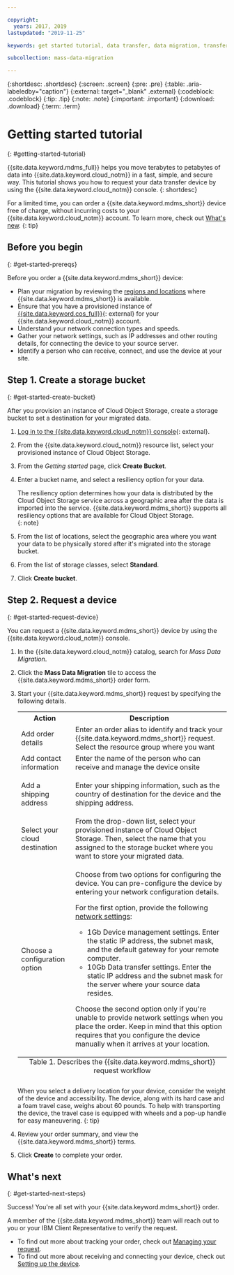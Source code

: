 ```yaml
---

copyright:
  years: 2017, 2019
lastupdated: "2019-11-25"

keywords: get started tutorial, data transfer, data migration, transfer data to cloud, migrate data, migrate data to cloud, Mass Data Migration

subcollection: mass-data-migration

---
```


{:shortdesc: .shortdesc}
{:screen: .screen}
{:pre: .pre}
{:table: .aria-labeledby="caption"}
{:external: target="_blank" .external}
{:codeblock: .codeblock}
{:tip: .tip}
{:note: .note}
{:important: .important}
{:download: .download}
{:term: .term}

# Getting started tutorial
{: #getting-started-tutorial}

{{site.data.keyword.mdms_full}} helps you move terabytes to petabytes of data into {{site.data.keyword.cloud_notm}} in a fast, simple, and secure way. This tutorial shows you how to request your data transfer device by using the {{site.data.keyword.cloud_notm}} console.
{: shortdesc}

For a limited time, you can order a {{site.data.keyword.mdms_short}} device free of charge, without incurring costs to your {{site.data.keyword.cloud_notm}} account. To learn more, check out [What's new](/docs/mass-data-migration?topic=mass-data-migration-releases).
{: tip}

## Before you begin
{: #get-started-prereqs}

Before you order a {{site.data.keyword.mdms_short}} device:

- Plan your migration by reviewing the [regions and locations](/docs/mass-data-migration?topic=mass-data-migration-regions) where {{site.data.keyword.mdms_short}} is available.
- Ensure that you have a provisioned instance of [{{site.data.keyword.cos_full}}](https://{DomainName}/catalog/services/cloud-object-storage){: external} for your {{site.data.keyword.cloud_notm}} account. 
- Understand your network connection types and speeds.
- Gather your network settings, such as IP addresses and other routing details, for connecting the device to your source server.
- Identify a person who can receive, connect, and use the device at your site.

## Step 1. Create a storage bucket
{: #get-started-create-bucket}

After you provision an instance of Cloud Object Storage, create a storage bucket to set a destination for your migrated data. 

1. [Log in to the {{site.data.keyword.cloud_notm}} console](https://{DomainName}/){: external}.
2. From the {{site.data.keyword.cloud_notm}} resource list, select your provisioned instance of Cloud Object Storage.
3. From the _Getting started_ page, click **Create Bucket**.
4. Enter a bucket name, and select a resiliency option for your data.
   
   The resiliency option determines how your data is distributed by the Cloud Object Storage service across a geographic area after the data is imported into the service. {{site.data.keyword.mdms_short}} supports all resiliency options that are available for Cloud Object Storage.  
   {: note}
5. From the list of locations, select the geographic area where you want your data to be physically stored after it's migrated into the storage bucket.
6. From the list of storage classes, select **Standard**.
7. Click **Create bucket**.

## Step 2. Request a device
{: #get-started-request-device}

You can request a {{site.data.keyword.mdms_short}} device by using the {{site.data.keyword.cloud_notm}} console.


1. In the {{site.data.keyword.cloud_notm}} catalog, search for _Mass Data Migration_.
2. Click the **Mass Data Migration** tile to access the {{site.data.keyword.mdms_short}} order form.
3. Start your {{site.data.keyword.mdms_short}} request by specifying the following details.

    <table>
      <tr>
        <th>Action</th>
        <th>Description</th>
      </tr>
      <tr>
        <td>Add order details</td>
        <td>Enter an order alias to identify and track your {{site.data.keyword.mdms_short}} request. Select the resource group where you want </td>
      </tr>
      <tr>
        <td>Add contact information</td>
        <td>Enter the name of the person who can receive and manage the device onsite</td>
      </tr>
      <tr>
        <td>Add a shipping address</td>
        <td>
          <p>Enter your shipping information, such as the country of destination for the device and the shipping address.</p>
        </td>
      </tr>
      <tr>
        <td>Select your cloud destination</td>
        <td>From the drop-down list, select your provisioned instance of Cloud Object Storage. Then, select the name that you assigned to the storage bucket where you want to store your migrated data.</td>
      </tr>
      <tr>
        <td>Choose a configuration option</td>
        <td>
          <p>Choose from two options for configuring the device. You can pre-configure the device by entering your network configuration details.</p>
          <p>For the first option, provide the following <a href="/docs/infrastructure/mass-data-migration?topic=mass-data-migration-device-overview#network-settings">network settings</a>:</p>
          <p>
            <ul>
              <li>1Gb Device management settings. Enter the static IP address, the subnet mask, and the default gateway for your remote computer.</li>
              <li>10Gb Data transfer settings. Enter the static IP address and the subnet mask for the server where your source data resides.</li>
            </ul>
          </p>
          <p class="important" data-content: "Important: ">Choose the second option only if you're unable to provide network settings when you place the order. Keep in mind that this option requires that you configure the device manually when it arrives at your location.</p>
        </td>
      </tr>
      <caption style="caption-side:bottom;">Table 1. Describes the {{site.data.keyword.mdms_short}} request workflow</caption>
    </table>

    When you select a delivery location for your device, consider the weight of the device and accessibility. The device, along with its hard case and a foam travel case, weighs about 60 pounds. To help with transporting the device, the travel case is equipped with wheels and a pop-up handle for easy maneuvering.
    {: tip}

4. Review your order summary, and view the {{site.data.keyword.mdms_short}} terms.
5. Click **Create** to complete your order. 

## What's next
{: #get-started-next-steps}

Success! You're all set with your {{site.data.keyword.mdms_short}} order.

A member of the {{site.data.keyword.mdms_short}} team will reach out to you or your IBM Client Representative to verify the request.

- To find out more about tracking your order, check out [Managing your request](/docs/mass-data-migration?topic=mass-data-migration-manage-request).
- To find out more about receiving and connecting your device, check out [Setting up the device](/docs/mass-data-migration?topic=mass-data-migration-device-overview).

